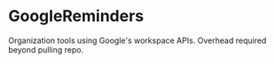 # GoogleReminders
Organization tools using Google's workspace APIs. Overhead required beyond pulling repo.
